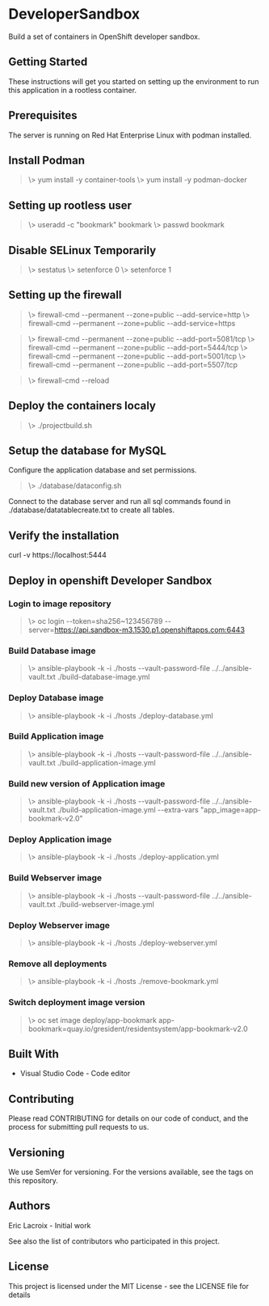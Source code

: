 # DeveloperSandbox
Build a set of containers in OpenShift developer sandbox.

## Getting Started
These instructions will get you started on setting up the environment to run this application in a rootless container.

## Prerequisites
The server is running on Red Hat Enterprise Linux with podman installed.

## Install Podman

> \\> yum install -y container-tools
> \\> yum install -y podman-docker

## Setting up rootless user

> \\> useradd -c "bookmark" bookmark
> \\> passwd bookmark

## Disable SELinux Temporarily

> \\> sestatus
> \\> setenforce 0
> \\> setenforce 1

## Setting up the firewall

> \\> firewall-cmd --permanent --zone=public --add-service=http
> \\> firewall-cmd --permanent --zone=public --add-service=https

> \\> firewall-cmd --permanent --zone=public --add-port=5081/tcp
> \\> firewall-cmd --permanent --zone=public --add-port=5444/tcp
> \\> firewall-cmd --permanent --zone=public --add-port=5001/tcp
> \\> firewall-cmd --permanent --zone=public --add-port=5507/tcp

> \\> firewall-cmd --reload

## Deploy the containers localy

> \\> ./projectbuild.sh

## Setup the database for MySQL

Configure the application database and set permissions.

> \\> ./database/dataconfig.sh

Connect to the database server and run all sql commands found in ./database/datatablecreate.txt to create all tables.

## Verify the installation

curl -v https://localhost:5444

## Deploy in openshift Developer Sandbox

### Login to image repository

> \\> oc login --token=sha256~123456789 --server=https://api.sandbox-m3.1530.p1.openshiftapps.com:6443

### Build Database image

> \\> ansible-playbook -k -i ./hosts --vault-password-file ../../ansible-vault.txt ./build-database-image.yml

### Deploy Database image

> \\> ansible-playbook -k -i ./hosts ./deploy-database.yml

### Build Application image

> \\> ansible-playbook -k -i ./hosts --vault-password-file ../../ansible-vault.txt ./build-application-image.yml

### Build new version of Application image

> \\> ansible-playbook -k -i ./hosts --vault-password-file ../../ansible-vault.txt ./build-application-image.yml --extra-vars "app_image=app-bookmark-v2.0"

### Deploy Application image

> \\> ansible-playbook -k -i ./hosts ./deploy-application.yml

### Build Webserver image

> \\> ansible-playbook -k -i ./hosts --vault-password-file ../../ansible-vault.txt ./build-webserver-image.yml

### Deploy Webserver image

> \\> ansible-playbook -k -i ./hosts ./deploy-webserver.yml

### Remove all deployments

> \\> ansible-playbook -k -i ./hosts ./remove-bookmark.yml

### Switch deployment image version

> \\> oc set image deploy/app-bookmark app-bookmark=quay.io/gresident/residentsystem/app-bookmark-v2.0

## Built With
* Visual Studio Code - Code editor

## Contributing
Please read CONTRIBUTING for details on our code of conduct, and the process for submitting pull requests to us.

## Versioning
We use SemVer for versioning. For the versions available, see the tags on this repository.

## Authors
Eric Lacroix - Initial work

See also the list of contributors who participated in this project.

## License
This project is licensed under the MIT License - see the LICENSE file for details